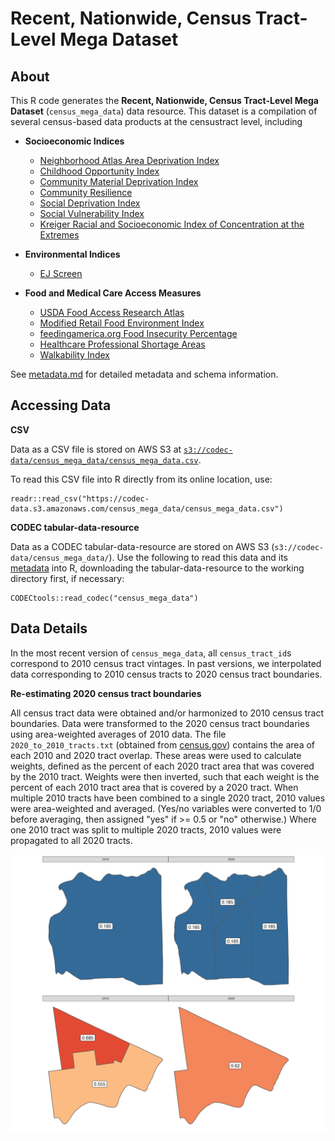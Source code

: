# Recent, Nationwide, Census Tract-Level Mega Dataset

## About

This R code generates the **Recent, Nationwide, Census Tract-Level Mega Dataset** (`census_mega_data`) data resource. This dataset is a compilation of several census-based data products at the censustract level, including 

- **Socioeconomic Indices**
  
    + [Neighborhood Atlas Area Deprivation Index](https://www.neighborhoodatlas.medicine.wisc.edu/)
    + [Childhood Opportunity Index](https://data.diversitydatakids.org/dataset/coi20-child-opportunity-index-2-0-database/resource/080cfe52-90aa-4925-beaa-90efb04ab7fb#dictionary_anchor)
    + [Community Material Deprivation Index](https://geomarker.io/dep_index/)
    + [Community Resilience](https://www2.census.gov/programs-surveys/demo/technical-documentation/community-resilience/2019/cre_file_layout_2019.pdf)
    + [Social Deprivation Index](https://www.graham-center.org/rgc/maps-data-tools/sdi/social-deprivation-index.html)
    + [Social Vulnerability Index](https://www.atsdr.cdc.gov/placeandhealth/svi/index.html)
    + [Kreiger Racial and Socioeconomic Index of Concentration at the Extremes](https://www.hsph.harvard.edu/thegeocodingproject/covid-19-resources/)
    

- **Environmental Indices**

    + [EJ Screen](https://www.epa.gov/ejscreen/overview-environmental-indicators-ejscreen)

- **Food and Medical Care Access Measures**

    + [USDA Food Access Research Atlas](https://www.ers.usda.gov/data-products/food-access-research-atlas/state-level-estimates-of-low-income-and-low-access-populations/)
    + [Modified Retail Food Environment Index](https://www.cdc.gov/obesity/downloads/census-tract-level-state-maps-mrfei_TAG508.pdf)
    + [feedingamerica.org Food Insecurity Percentage](feedingamerica.org)
    + [Healthcare Professional Shortage Areas](https://bhw.hrsa.gov/workforce-shortage-areas/shortage-designation)
    + [Walkability Index](https://www.epa.gov/smartgrowth/national-walkability-index-user-guide-and-methodology)
    
See [metadata.md](./metadata.md) for detailed metadata and schema information.

## Accessing Data

**CSV**

Data as a CSV file is stored on AWS S3 at [`s3://codec-data/census_mega_data/census_mega_data.csv`](https://codec-data.s3.amazonaws.com/census_mega_data/census_mega_data.csv). 

To read this CSV file into R directly from its online location, use: 

```
readr::read_csv("https://codec-data.s3.amazonaws.com/census_mega_data/census_mega_data.csv")
```

**CODEC tabular-data-resource**

Data as a CODEC tabular-data-resource are stored on AWS S3 (`s3://codec-data/census_mega_data/`). Use the following to read this data and its [metadata](https://geomarker.io/CODECtools/articles/codec-metadata.html) into R, downloading the tabular-data-resource to the working directory first, if necessary:

```
CODECtools::read_codec("census_mega_data")
```

## Data Details

In the most recent version of `census_mega_data`, all `census_tract_id`s correspond to 2010 census tract vintages. In past versions, we interpolated data corresponding to 2010 census tracts to 2020 census tract boundaries. 

**Re-estimating 2020 census tract boundaries**

All census tract data were obtained and/or harmonized to 2010 census tract boundaries.  Data were transformed to the 2020 census tract boundaries using area-weighted averages of 2010 data. The file `2020_to_2010_tracts.txt` (obtained from [census.gov](https://www.census.gov/geographies/reference-files/time-series/geo/relationship-files.html#tract)) contains the area of each 2010 and 2020 tract overlap. These areas were used to calculate weights, defined as the percent of each 2020 tract area that was covered by the 2010 tract. Weights were then inverted, such that each weight is the percent of each 2010 tract area that is covered by a 2020 tract. When multiple 2010 tracts have been combined to a single 2020 tract, 2010 values were area-weighted and averaged. (Yes/no variables were converted to 1/0 before averaging, then assigned "yes" if >= 0.5 or "no" otherwise.) Where one 2010 tract was split to multiple 2020 tracts, 2010 values were propagated to all 2020 tracts.

![](example_plots.png)
